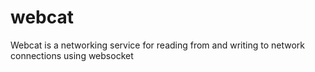 # webcat
Webcat is a networking service for reading from and writing to network connections using websocket
